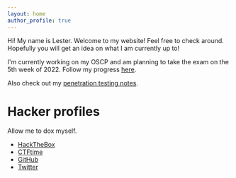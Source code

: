 ```yaml
---
layout: home
author_profile: true
---
```


<p>Hi! My name is Lester. Welcome to my website! Feel free to check around. Hopefully you will get an idea on what I am currently up to!</p>

I'm currently working on my OSCP and am planning to take the exam on the 5th week of 2022. Follow my progress [here](/oscp-progress).

Also check out my [penetration testing notes](https://github.com/guerzon/Pentesting).

# Hacker profiles

Allow me to dox myself.

+ [HackTheBox](https://app.hackthebox.eu/profile/429896)
+ [CTFtime](https://ctftime.org/user/110770)
+ [GitHub](https://github.com/guerzon)
+ [Twitter](https://twitter.com/pidnull)
